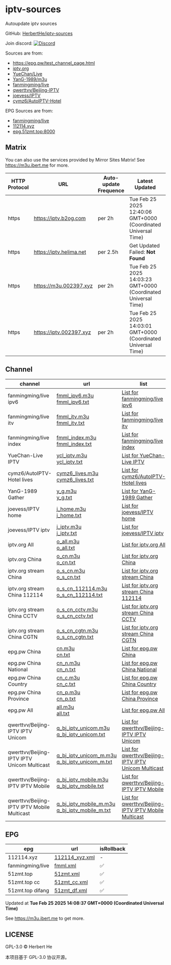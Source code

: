 # iptv-sources

Autoupdate iptv sources

GitHub: [HerbertHe/iptv-sources](https://github.com/HerbertHe/iptv-sources)

Join discord: [![Discord](https://discord.badge.ibert.me/api/server/betxHcsTqa)](https://discord.gg/betxHcsTqa)

Sources are from:

- <https://epg.pw/test_channel_page.html>
- [iptv.org](https://github.com/iptv-org/iptv)
- [YueChan/Live](https://github.com/YueChan/Live)
- [YanG-1989/m3u](https://github.com/YanG-1989/m3u)
- [fanmingming/live](https://github.com/fanmingming/live)
- [qwerttvv/Beijing-IPTV](https://github.com/qwerttvv/Beijing-IPTV)
- [joevess/IPTV](https://github.com/joevess/IPTV)
- [cymz6/AutoIPTV-Hotel](https://github.com/cymz6/AutoIPTV-Hotel)

EPG Sources are from:

- [fanmingming/live](https://github.com/fanmingming/live)
- [112114.xyz](https://diyp1.112114.xyz)
- [epg.51zmt.top:8000](http://epg.51zmt.top:8000/)

## Matrix

You can also use the services provided by Mirror Sites Matrix! See <https://m3u.ibert.me> for more.

| HTTP Protocol | URL | Auto-update Frequence | Latest Updated | IDC | Provider |
| ------------- | --- | --------------------- | --- | --- | -------- |
| https | <https://iptv.b2og.com> | per 2h | Tue Feb 25 2025 12:40:06 GMT+0000 (Coordinated Universal Time) | 腾讯云 | [GrandDuke1106](https://github.com/GrandDuke1106) |
| https | <https://iptv.helima.net> | per 2.5h | Get Updated Failed: **Not Found** | Oracle | [DobySAMA](https://github.com/DobySAMA) |
| https | <https://m3u.002397.xyz> | per 2h | Tue Feb 25 2025 14:03:23 GMT+0000 (Coordinated Universal Time) | CloudFlare Tunnel | [Eternal-Future](https://github.com/Eternal-Future) |
| https | <https://iptv.002397.xyz> | per 2h | Tue Feb 25 2025 14:03:01 GMT+0000 (Coordinated Universal Time) | Amazon | [Eternal-Future](https://github.com/Eternal-Future) |

## Channel

| channel | url | list | count | isRollback |
| ------- | --- | ---- | ----- | ---------- |
| fanmingming/live ipv6 | [fmml_ipv6.m3u](/fmml_ipv6.m3u) <br> [fmml_ipv6.txt](/txt/fmml_ipv6.txt) | [List for fanmingming/live ipv6](/list/fmml_ipv6.list) | 142 | ✅ |
| fanmingming/live itv | [fmml_itv.m3u](/fmml_itv.m3u) <br> [fmml_itv.txt](/txt/fmml_itv.txt) | [List for fanmingming/live itv](/list/fmml_itv.list) | update failed | ✅ |
| fanmingming/live index | [fmml_index.m3u](/fmml_index.m3u) <br> [fmml_index.txt](/txt/fmml_index.txt) | [List for fanmingming/live index](/list/fmml_index.list) | update failed | ✅ |
| YueChan-Live IPTV | [ycl_iptv.m3u](/ycl_iptv.m3u) <br> [ycl_iptv.txt](/txt/ycl_iptv.txt) | [List for YueChan-Live IPTV](/list/ycl_iptv.list) | 78 | - |
| cymz6/AutoIPTV-Hotel lives | [cymz6_lives.m3u](/cymz6_lives.m3u) <br> [cymz6_lives.txt](/txt/cymz6_lives.txt) | [List for cymz6/AutoIPTV-Hotel lives](/list/cymz6_lives.list) | 0 | - |
| YanG-1989 Gather | [y_g.m3u](/y_g.m3u) <br> [y_g.txt](/txt/y_g.txt) | [List for YanG-1989 Gather](/list/y_g.list) | 128 | - |
| joevess/IPTV home | [j_home.m3u](/j_home.m3u) <br> [j_home.txt](/txt/j_home.txt) | [List for joevess/IPTV home](/list/j_home.list) | 0 | ✅ |
| joevess/IPTV iptv | [j_iptv.m3u](/j_iptv.m3u) <br> [j_iptv.txt](/txt/j_iptv.txt) | [List for joevess/IPTV iptv](/list/j_iptv.list) | 0 | ✅ |
| iptv.org All | [o_all.m3u](/o_all.m3u) <br> [o_all.txt](/txt/o_all.txt) | [List for iptv.org All](/list/o_all.list) | 10046 | - |
| iptv.org China | [o_cn.m3u](/o_cn.m3u) <br> [o_cn.txt](/txt/o_cn.txt) | [List for iptv.org China](/list/o_cn.list) | 540 | - |
| iptv.org stream China | [o_s_cn.m3u](/o_s_cn.m3u) <br> [o_s_cn.txt](/txt/o_s_cn.txt) | [List for iptv.org stream China](/list/o_s_cn.list) | 508 | - |
| iptv.org stream China 112114 | [o_s_cn_112114.m3u](/o_s_cn_112114.m3u) <br> [o_s_cn_112114.txt](/txt/o_s_cn_112114.txt) | [List for iptv.org stream China 112114](/list/o_s_cn_112114.list) | 18 | - |
| iptv.org stream China CCTV | [o_s_cn_cctv.m3u](/o_s_cn_cctv.m3u) <br> [o_s_cn_cctv.txt](/txt/o_s_cn_cctv.txt) | [List for iptv.org stream China CCTV](/list/o_s_cn_cctv.list) | 14 | - |
| iptv.org stream China CGTN | [o_s_cn_cgtn.m3u](/o_s_cn_cgtn.m3u) <br> [o_s_cn_cgtn.txt](/txt/o_s_cn_cgtn.txt) | [List for iptv.org stream China CGTN](/list/o_s_cn_cgtn.list) | 6 | - |
| epg.pw China | [cn.m3u](/cn.m3u) <br> [cn.txt](/txt/cn.txt) | [List for epg.pw China](/list/cn.list) | 349 | - |
| epg.pw China National | [cn_n.m3u](/cn_n.m3u) <br> [cn_n.txt](/txt/cn_n.txt) | [List for epg.pw China National](/list/cn_n.list) | 8 | - |
| epg.pw China Country | [cn_c.m3u](/cn_c.m3u) <br> [cn_c.txt](/txt/cn_c.txt) | [List for epg.pw China Country](/list/cn_c.list) | 104 | - |
| epg.pw China Province | [cn_p.m3u](/cn_p.m3u) <br> [cn_p.txt](/txt/cn_p.txt) | [List for epg.pw China Province](/list/cn_p.list) | 34 | - |
| epg.pw All | [all.m3u](/all.m3u) <br> [all.txt](/txt/all.txt) | [List for epg.pw All](/list/all.list) | 2004 | - |
| qwerttvv/Beijing-IPTV IPTV Unicom | [q_bj_iptv_unicom.m3u](/q_bj_iptv_unicom.m3u) <br> [q_bj_iptv_unicom.txt](/txt/q_bj_iptv_unicom.txt) | [List for qwerttvv/Beijing-IPTV IPTV Unicom](/list/q_bj_iptv_unicom.list) | 137 | - |
| qwerttvv/Beijing-IPTV IPTV Unicom Multicast | [q_bj_iptv_unicom_m.m3u](/q_bj_iptv_unicom_m.m3u) <br> [q_bj_iptv_unicom_m.txt](/txt/q_bj_iptv_unicom_m.txt) | [List for qwerttvv/Beijing-IPTV IPTV Unicom Multicast](/list/q_bj_iptv_unicom_m.list) | 137 | - |
| qwerttvv/Beijing-IPTV IPTV Mobile | [q_bj_iptv_mobile.m3u](/q_bj_iptv_mobile.m3u) <br> [q_bj_iptv_mobile.txt](/txt/q_bj_iptv_mobile.txt) | [List for qwerttvv/Beijing-IPTV IPTV Mobile](/list/q_bj_iptv_mobile.list) | 127 | - |
| qwerttvv/Beijing-IPTV IPTV Mobile Multicast | [q_bj_iptv_mobile_m.m3u](/q_bj_iptv_mobile_m.m3u) <br> [q_bj_iptv_mobile_m.txt](/txt/q_bj_iptv_mobile_m.txt) | [List for qwerttvv/Beijing-IPTV IPTV Mobile Multicast](/list/q_bj_iptv_mobile_m.list) | 127 | - |

## EPG

| epg | url | isRollback |
| --- | --- | ---------- |
| 112114.xyz | [112114_xyz.xml](/epg/112114_xyz.xml) | - |
| fanmingming/live | [fmml.xml](/epg/fmml.xml) | ✅ |
| 51zmt.top | [51zmt.xml](/epg/51zmt.xml) | ✅ |
| 51zmt.top cc | [51zmt_cc.xml](/epg/51zmt_cc.xml) | ✅ |
| 51zmt.top difang | [51zmt_df.xml](/epg/51zmt_df.xml) | ✅ |

Updated at **Tue Feb 25 2025 14:08:37 GMT+0000 (Coordinated Universal Time)**

See <https://m3u.ibert.me> to get more.

## LICENSE

GPL-3.0 &copy; Herbert He

本项目基于 GPL-3.0 协议开源。
